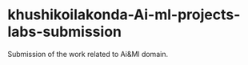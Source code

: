 # khushikoilakonda-Ai-ml-projects-labs-submission
Submission of the work related to Ai&amp;Ml domain.
